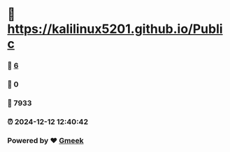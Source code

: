 #   :link: https://kalilinux5201.github.io/Public 
### :page_facing_up: [6](https://kalilinux5201.github.io/Public/tag.html) 
### :speech_balloon: 0 
### :hibiscus: 7933 
### :alarm_clock: 2024-12-12 12:40:42 
### Powered by :heart: [Gmeek](https://github.com/Meekdai/Gmeek)
